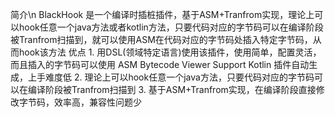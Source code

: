 简介\n
      BlackHook 是一个编译时插桩插件，基于ASM+Tranfrom实现，理论上可以hook任意一个java方法或者kotlin方法，只要代码对应的字节码可以在编译阶段被Tranfrom扫描到，就可以使用ASM在代码对应的字节码处插入特定字节码，从而hook该方法
优点
       1. 用DSL(领域特定语言)使用该插件，使用简单，配置灵活，而且插入的字节码可以使用
           ASM Bytecode Viewer Support Kotlin 插件自动生成，上手难度低
       2. 理论上可以hook任意一个java方法，只要代码对应的字节码可以在编译阶段被Tranfrom扫描到
       3. 基于ASM+Tranfrom实现，在编译阶段直接修改字节码，效率高，兼容性问题少
